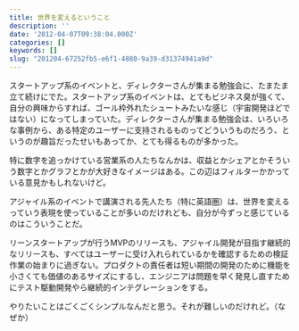 ```yaml
---
title: 世界を変えるということ
description: ''
date: '2012-04-07T09:38:04.000Z'
categories: []
keywords: []
slug: "201204-67252fb5-e6f1-4880-9a39-d31374941a9d"
---
```

スタートアップ系のイベントと、ディレクターさんが集まる勉強会に、たまたま立て続けにでた。スタートアップ系のイベントは、とてもビジネス臭が強くて、自分の興味からすれば、ゴール枠外れたシュートみたいな感じ（宇宙開発ほどではない）になってしまっていた。ディレクターさんが集まる勉強会は、いろいろな事例から、ある特定のユーザーに支持されるものってどういうものだろう、というのが趣旨だったせいもあってか、とても得るものが多かった。

特に数字を追っかけている営業系の人たちなんかは、収益とかシェアとかそういう数字とかグラフとかが大好きなイメージはある。この辺はフィルターかかっている意見かもしれないけど。

アジャイル系のイベントで講演される先人たち（特に英語圏）は、世界を変えるっていう表現を使っていることが多いのだけれども、自分が今ずっと感じているのはこういうことだ。

リーンスタートアップが行うMVPのリリースも、アジャイル開発が目指す継続的なリリースも、すべてはユーザーに受け入れられているかを確認するための検証作業の始まりに過ぎない。プロダクトの責任者は短い期間の開発のために機能を小さくても価値のあるサイズにするし、エンジニアは問題を早く発見し直すためにテスト駆動開発やら継続的インテグレーションをする。

やりたいことはごくごくシンプルなんだと思う。それが難しいのだけれど。（なぜか）